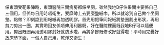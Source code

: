 係東頭受靶果陣時，東頭醫院三間病房都係坐廁。雖然我地B仔住果間主要係自己三個用，但係每日用時唔衛生，要麽蹲上去要麼墊紙巾。所以就谂到自己做个坐廁墊。點做？即刻諗到用報紙再加透明膠。首先用鉛筆同報紙將墊圈劃出形狀，再用剪刀剪出一圈，其實啲囚友係唔俾用利器既，好在醫院裡面既我地B仔可以隨便用。剪出既圈再用透明膠封好就防水啦，再將多餘既修改好就得啦！平時用完疊好放床墊下面，一個人自己用，乾淨又衛生！